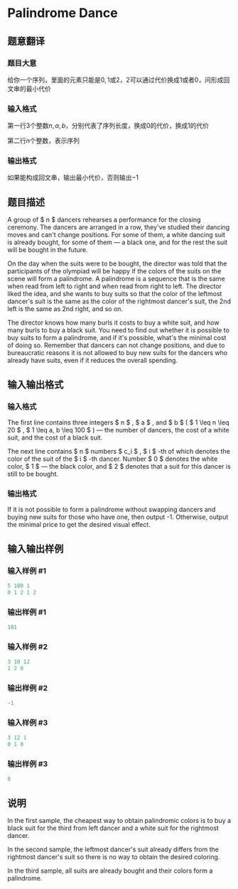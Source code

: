 # Palindrome Dance

## 题意翻译

### 题目大意

给你一个序列，里面的元素只能是$0,1$或$2$，$2$可以通过代价换成$1$或者$0$，问形成回文串的最小代价

### 输入格式

第一行3个整数$n,a,b$，分别代表了序列长度，换成$0$的代价，换成$1$的代价

第二行$n$个整数，表示序列

### 输出格式

如果能构成回文串，输出最小代价，否则输出$-1$

## 题目描述

A group of $ n $ dancers rehearses a performance for the closing ceremony. The dancers are arranged in a row, they've studied their dancing moves and can't change positions. For some of them, a white dancing suit is already bought, for some of them — a black one, and for the rest the suit will be bought in the future.

On the day when the suits were to be bought, the director was told that the participants of the olympiad will be happy if the colors of the suits on the scene will form a palindrome. A palindrome is a sequence that is the same when read from left to right and when read from right to left. The director liked the idea, and she wants to buy suits so that the color of the leftmost dancer's suit is the same as the color of the rightmost dancer's suit, the 2nd left is the same as 2nd right, and so on.

The director knows how many burls it costs to buy a white suit, and how many burls to buy a black suit. You need to find out whether it is possible to buy suits to form a palindrome, and if it's possible, what's the minimal cost of doing so. Remember that dancers can not change positions, and due to bureaucratic reasons it is not allowed to buy new suits for the dancers who already have suits, even if it reduces the overall spending.

## 输入输出格式

### 输入格式

The first line contains three integers $ n $ , $ a $ , and $ b $ ( $ 1 \leq n \leq 20 $ , $ 1 \leq a, b \leq 100 $ ) — the number of dancers, the cost of a white suit, and the cost of a black suit.

The next line contains $ n $ numbers $ c_i $ , $ i $ -th of which denotes the color of the suit of the $ i $ -th dancer. Number $ 0 $ denotes the white color, $ 1 $ — the black color, and $ 2 $ denotes that a suit for this dancer is still to be bought.

### 输出格式

If it is not possible to form a palindrome without swapping dancers and buying new suits for those who have one, then output -1. Otherwise, output the minimal price to get the desired visual effect.

## 输入输出样例

### 输入样例 #1

```cpp
5 100 1
0 1 2 1 2

```
### 输出样例 #1

```cpp
101

```
### 输入样例 #2

```cpp
3 10 12
1 2 0

```
### 输出样例 #2

```cpp
-1

```
### 输入样例 #3

```cpp
3 12 1
0 1 0

```
### 输出样例 #3

```cpp
0

```
## 说明

In the first sample, the cheapest way to obtain palindromic colors is to buy a black suit for the third from left dancer and a white suit for the rightmost dancer.

In the second sample, the leftmost dancer's suit already differs from the rightmost dancer's suit so there is no way to obtain the desired coloring.

In the third sample, all suits are already bought and their colors form a palindrome.


